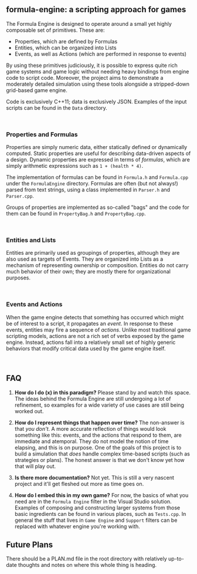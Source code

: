 ## formula-engine: a scripting approach for games

The Formula Engine is designed to operate around a small yet highly composable set of primitives. These are:

 * Properties, which are defined by Formulas
 * Entities, which can be organized into Lists
 * Events, as well as Actions (which are performed in response to events)

By using these primitives judiciously, it is possible to express quite rich game systems and game logic without needing heavy bindings from engine code to script code. Moreover, the project aims to demonstrate a moderately detailed simulation using these tools alongside a stripped-down grid-based game engine.

Code is exclusively C++11; data is exclusively JSON. Examples of the input scripts can be found in the `Data` directory.

<br>

### Properties and Formulas
Properties are simply numeric data, either statically defined or dynamically computed. Static properties are useful for describing data-driven aspects of a design. Dynamic properties are expressed in terms of _formulas_, which are simply arithmetic expressions such as `1 + (health * 4)`.

The implementation of formulas can be found in `Formula.h` and `Formula.cpp` under the `FormulaEngine` directory. Formulas are often (but not always!) parsed from text strings, using a class implemented in `Parser.h` and `Parser.cpp`.

Groups of properties are implemented as so-called "bags" and the code for them can be found in `PropertyBag.h` and `PropertyBag.cpp`.

<br>

### Entities and Lists
Entities are primarily used as groupings of properties, although they are also used as targets of Events. They are organized into Lists as a mechanism of representing ownership or composition. Entities do not carry much behavior of their own; they are mostly there for organizational purposes.

<br>

### Events and Actions
When the game engine detects that something has occurred which might be of interest to a script, it propagates an _event_. In response to these events, entities may fire a sequence of _actions_. Unlike most traditional game scripting models, actions are not a rich set of verbs exposed by the game engine. Instead, actions fall into a relatively small set of highly generic behaviors that modify critical data used by the game engine itself.

<br>

## FAQ

 1. **How do I do (x) in this paradigm?**
Please stand by and watch this space. The ideas behind the Formula Engine are still undergoing a lot of refinement, so examples for a wide variety of use cases are still being worked out.

 2. **How do I represent things that happen over time?**
The non-answer is that _you don't_. A more accurate reflection of things would look something like this: events, and the actions that respond to them, are immediate and atemporal. They do not model the notion of time elapsing, and this is on purpose. One of the goals of this project is to build a simulation that _does_ handle complex time-based scripts (such as strategies or plans). The honest answer is that we don't know yet how that will play out.

 3. **Is there more documentation?**
Not yet. This is still a very nascent project and it'll get fleshed out more as time goes on.

 4. **How do I embed this in my own game?**
For now, the basics of what you need are in the `Formula Engine` filter in the Visual Studio solution. Examples of composing and constructing larger systems from those basic ingredients can be found in various places, such as `Tests.cpp`. In general the stuff that lives in `Game Engine` and `Support` filters can be replaced with whatever engine you're working with.

## Future Plans

There should be a PLAN.md file in the root directory with relatively up-to-date thoughts and notes on where this whole thing is heading.